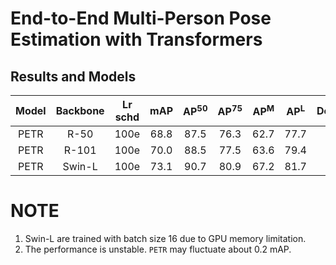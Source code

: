 # End-to-End Multi-Person Pose Estimation with Transformers


## Results and Models

| Model | Backbone | Lr schd | mAP  | AP<sup>50</sup> | AP<sup>75</sup> | AP<sup>M</sup> | AP<sup>L</sup> | Download |
|:-----:|:--------:|:-------:|:----:|:---------------:|:---------------:|:--------------:|:--------------:|:--------:|
| PETR  |  R-50    |  100e   | 68.8 |      87.5       |      76.3       |      62.7      |      77.7      |[model](https://drive.google.com/file/d/1HcwraqWdZ3CaGMQOJHY8exNem7UnFkfS/view?usp=sharing) |
| PETR  |  R-101   |  100e   | 70.0 |      88.5       |      77.5       |      63.6      |      79.4      |[model](https://drive.google.com/file/d/1O261Jrt4JRGlIKTmLtPy3AUruwX1hsDf/view?usp=sharing) |
| PETR  |  Swin-L  |  100e   | 73.1 |      90.7       |      80.9       |      67.2      |      81.7      |[model](https://drive.google.com/file/d/1ujL0Gm5tPjweT0-gdDGkTc7xXrEt6gBP/view?usp=sharing) |

# NOTE

1. Swin-L are trained with batch size 16 due to GPU memory limitation.
2. The performance is unstable. `PETR` may fluctuate about 0.2 mAP.
